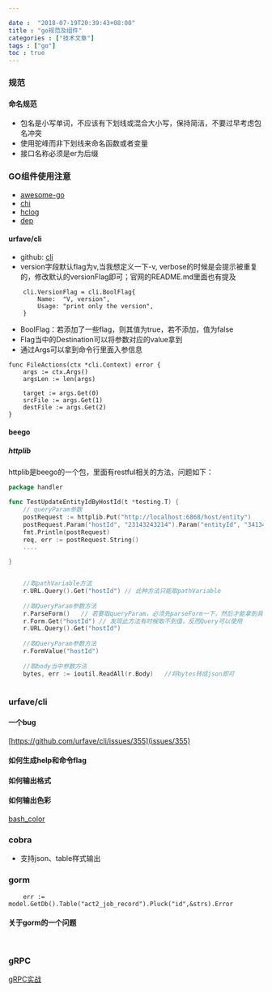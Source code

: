 ```yaml
---

date :  "2018-07-19T20:39:43+08:00" 
title : "go规范及组件" 
categories : ["技术文章"] 
tags : ["go"] 
toc : true
---
```


### 规范 ###

#### 命名规范

- 包名是小写单词，不应该有下划线或混合大小写，保持简洁，不要过早考虑包名冲突
- 使用驼峰而非下划线来命名函数或者变量
- 接口名称必须是er为后缀

### GO组件使用注意 ###

  * [awesome-go](https://github.com/avelino/awesome-go)
  * [chi](https://github.com/go-chi/chi)
  * [hclog](https://github.com/hashicorp/go-hclog)
  * [dep](https://studygolang.com/articles/10589)

#### urfave/cli

- github: [cli](https://github.com/urfave/cli)
- version字段默认flag为v,当我想定义一下-v, verbose的时候是会提示被重复的，修改默认的versionFlag即可；官网的README.md里面也有提及

```
	cli.VersionFlag = cli.BoolFlag{
		Name:  "V, version",
		Usage: "print only the version",
	}
```

- BoolFlag：若添加了一些flag，则其值为true，若不添加，值为false
- Flag当中的Destination可以将参数对应的value拿到
- 通过Args可以拿到命令行里面入参信息

```
func FileActions(ctx *cli.Context) error {
	args := ctx.Args()
	argsLen := len(args)

	target := args.Get(0)
	srcFile := args.Get(1)
	destFile := args.Get(2)
}

```

#### beego ####

##### httplib #####

httplib是beego的一个包，里面有restful相关的方法，问题如下：

``` go
package handler

func TestUpdateEntityIdByHostId(t *testing.T) {
    // queryParam参数
	postRequest := httplib.Put("http://localhost:6868/host/entity")
	postRequest.Param("hostId", "23143243214").Param("entityId", "34134123")
	fmt.Println(postRequest)
	req, err := postRequest.String()
    ....

}

```


``` go

    //取pathVariable方法
	r.URL.Query().Get("hostId") // 此种方法只能取pathVariable
   
    //取QueryParam参数方法
    r.ParseForm()   // 若要取queryParam，必须先parseForm一下，然后才能拿到具体数据
	r.Form.Get("hostId") // 发现此方法有时候取不到值，反而Query可以使用
	r.URL.Query().Get("hostId")
    
    //取QueryParam参数方法
    r.FormValue("hostId")
    
    //取body当中参数方法
    bytes, err := ioutil.ReadAll(r.Body)   //将bytes转成json即可
    
```




### urfave/cli ###

#### 一个bug ####
[https://github.com/urfave/cli/issues/355](issues/355)

#### 如何生成help和命令flag ####
#### 如何输出格式 ####
#### 如何输出色彩 ####
[bash_color](https://misc.flogisoft.com/bash/tip_colors_and_formatting)


### cobra ###
- 支持json、table样式输出

### gorm

```
	err := model.GetDb().Table("act2_job_record").Pluck("id",&strs).Error
```

#### 关于gorm的一个问题
```go

```


```go

```



### gRPC

[gRPC实战](https://jergoo.gitbooks.io/go-grpc-practice-guide/content)

